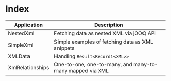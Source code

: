 # Index

| Application       | Description
| ------------------|----------------------------------------------------------|
| NestedXml         | Fetching data as nested XML via jOOQ API                 |
| SimpleXml         | Simple examples of fetching data as XML snippets         |
| XMLData           | Handling `Result<Record1<XML>>`                          |
| XmlRelationships  | One-to-one, one-to-many, and many-to-many mapped via XML |